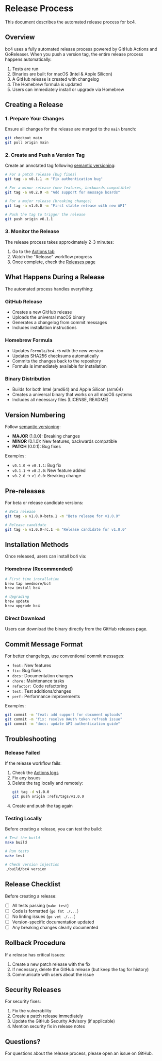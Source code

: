 # Release Process

This document describes the automated release process for bc4.

## Overview

bc4 uses a fully automated release process powered by GitHub Actions and GoReleaser. When you push a version tag, the entire release process happens automatically:

1. Tests are run
2. Binaries are built for macOS (Intel & Apple Silicon)
3. A GitHub release is created with changelog
4. The Homebrew formula is updated
5. Users can immediately install or upgrade via Homebrew

## Creating a Release

### 1. Prepare Your Changes

Ensure all changes for the release are merged to the `main` branch:

```bash
git checkout main
git pull origin main
```

### 2. Create and Push a Version Tag

Create an annotated tag following [semantic versioning](https://semver.org/):

```bash
# For a patch release (bug fixes)
git tag -a v0.1.1 -m "Fix authentication bug"

# For a minor release (new features, backwards compatible)
git tag -a v0.2.0 -m "Add support for message boards"

# For a major release (breaking changes)
git tag -a v1.0.0 -m "First stable release with new API"

# Push the tag to trigger the release
git push origin v0.1.1
```

### 3. Monitor the Release

The release process takes approximately 2-3 minutes:

1. Go to the [Actions tab](https://github.com/needmore/bc4/actions)
2. Watch the "Release" workflow progress
3. Once complete, check the [Releases page](https://github.com/needmore/bc4/releases)

## What Happens During a Release

The automated process handles everything:

### GitHub Release
- Creates a new GitHub release
- Uploads the universal macOS binary
- Generates a changelog from commit messages
- Includes installation instructions

### Homebrew Formula
- Updates `Formula/bc4.rb` with the new version
- Updates SHA256 checksums automatically
- Commits the changes back to the repository
- Formula is immediately available for installation

### Binary Distribution
- Builds for both Intel (amd64) and Apple Silicon (arm64)
- Creates a universal binary that works on all macOS systems
- Includes all necessary files (LICENSE, README)

## Version Numbering

Follow [semantic versioning](https://semver.org/):

- **MAJOR** (1.0.0): Breaking changes
- **MINOR** (0.1.0): New features, backwards compatible
- **PATCH** (0.0.1): Bug fixes

Examples:
- `v0.1.0` → `v0.1.1`: Bug fix
- `v0.1.1` → `v0.2.0`: New feature added
- `v0.2.0` → `v1.0.0`: Breaking change

## Pre-releases

For beta or release candidate versions:

```bash
# Beta release
git tag -a v1.0.0-beta.1 -m "Beta release for v1.0.0"

# Release candidate
git tag -a v1.0.0-rc.1 -m "Release candidate for v1.0.0"
```

## Installation Methods

Once released, users can install bc4 via:

### Homebrew (Recommended)
```bash
# First time installation
brew tap needmore/bc4
brew install bc4

# Upgrading
brew update
brew upgrade bc4
```

### Direct Download
Users can download the binary directly from the GitHub releases page.

## Commit Message Format

For better changelogs, use conventional commit messages:

- `feat:` New features
- `fix:` Bug fixes
- `docs:` Documentation changes
- `chore:` Maintenance tasks
- `refactor:` Code refactoring
- `test:` Test additions/changes
- `perf:` Performance improvements

Examples:
```bash
git commit -m "feat: add support for document uploads"
git commit -m "fix: resolve OAuth token refresh issue"
git commit -m "docs: update API authentication guide"
```

## Troubleshooting

### Release Failed

If the release workflow fails:

1. Check the [Actions logs](https://github.com/needmore/bc4/actions)
2. Fix any issues
3. Delete the tag locally and remotely:
   ```bash
   git tag -d v1.0.0
   git push origin :refs/tags/v1.0.0
   ```
4. Create and push the tag again

### Testing Locally

Before creating a release, you can test the build:

```bash
# Test the build
make build

# Run tests
make test

# Check version injection
./build/bc4 version
```

## Release Checklist

Before creating a release:

- [ ] All tests passing (`make test`)
- [ ] Code is formatted (`go fmt ./...`)
- [ ] No linting issues (`go vet ./...`)
- [ ] Version-specific documentation updated
- [ ] Any breaking changes clearly documented

## Rollback Procedure

If a release has critical issues:

1. Create a new patch release with the fix
2. If necessary, delete the GitHub release (but keep the tag for history)
3. Communicate with users about the issue

## Security Releases

For security fixes:
1. Fix the vulnerability
2. Create a patch release immediately
3. Update the GitHub Security Advisory (if applicable)
4. Mention security fix in release notes

## Questions?

For questions about the release process, please open an issue on GitHub.